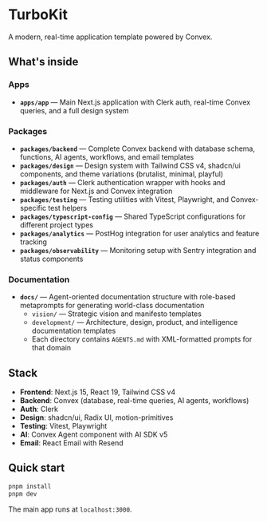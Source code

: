 # TurboKit

A modern, real-time application template powered by Convex.

## What's inside

### Apps
- **`apps/app`** — Main Next.js application with Clerk auth, real-time Convex queries, and a full design system

### Packages
- **`packages/backend`** — Complete Convex backend with database schema, functions, AI agents, workflows, and email templates
- **`packages/design`** — Design system with Tailwind CSS v4, shadcn/ui components, and theme variations (brutalist, minimal, playful)
- **`packages/auth`** — Clerk authentication wrapper with hooks and middleware for Next.js and Convex integration
- **`packages/testing`** — Testing utilities with Vitest, Playwright, and Convex-specific test helpers
- **`packages/typescript-config`** — Shared TypeScript configurations for different project types
- **`packages/analytics`** — PostHog integration for user analytics and feature tracking
- **`packages/observability`** — Monitoring setup with Sentry integration and status components

### Documentation
- **`docs/`** — Agent-oriented documentation structure with role-based metaprompts for generating world-class documentation
  - `vision/` — Strategic vision and manifesto templates
  - `development/` — Architecture, design, product, and intelligence documentation templates
  - Each directory contains `AGENTS.md` with XML-formatted prompts for that domain

## Stack

- **Frontend**: Next.js 15, React 19, Tailwind CSS v4
- **Backend**: Convex (database, real-time queries, AI agents, workflows)
- **Auth**: Clerk
- **Design**: shadcn/ui, Radix UI, motion-primitives
- **Testing**: Vitest, Playwright
- **AI**: Convex Agent component with AI SDK v5
- **Email**: React Email with Resend

## Quick start

```bash
pnpm install
pnpm dev
```

The main app runs at `localhost:3000`.